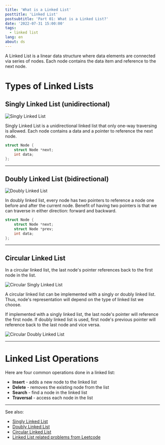 ```yaml
---
title: 'What is a Linked List'
posttitle: 'Linked List'
postsubtitle: 'Part 01: What is a Linked List?'
date: '2022-07-31 15:00:00'
tags:
  - linked list
lang: en
about: ds
---
```


A Linked List is a linear data structure where data elements are connected via series of nodes. Each node contains the data item and reference to the next node.

# Types of Linked Lists

## Singly Linked List (unidirectional)

![Singly Linked List](/images/posts/linked-list/singly-linked-list.svg)

Singly Linked List is a unidirectional linked list that only one-way traversing is allowed. Each node contains a data and a pointer to reference the next node.

```c
struct Node {
    struct Node *next;
    int data;
};
```

---

## Doubly Linked List (bidirectional)

![Doubly Linked List](/images/posts/linked-list/doubly-linked-list.svg)

In doubly linked list, every node has two pointers to reference a node one before and after the current node. Benefit of having two pointers is that we can traverse in either direction: forward and backward.

```c
struct Node {
    struct Node *next;
    struct Node *prev;
    int data;
};
```

---

## Circular Linked List

In a circular linked list, the last node's pointer references back to the first node in the list.

![Circular Singly Linked List](/images/posts/linked-list/circular-singly-linked-list.svg)

A circular linked list can be implemented with a singly or doubly linked list. Thus, node's representation will depend on the type of linked list we choose.

If implemented with a singly linked list, the last node's pointer will reference the first node. If doubly linked list is used, first node's previous pointer will reference back to the last node and vice versa.

![Circular Doubly Linked List](/images/posts/linked-list/circular-doubly-linked-list.svg)

---

# Linked List Operations

Here are four common operations done in a linked list:

- **Insert** - adds a new node to the linked list
- **Delete** - removes the existing node from the list
- **Search** - find a node in the linked list
- **Traversal** - access each node in the list

---

See also:

- [Singly Linked List](./singly-linked-list)
- [Doubly Linked List](./doubly-linked-list)
- [Circular Linked List](./circular-linked-list)
- [Linked List related problems from Leetcode](https://github.com/rolemadelen/DataStructures-and-Algorithms/tree/main/02-linkedlists)
